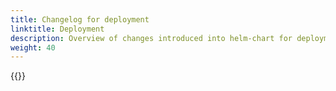 ```yaml
---
title: Changelog for deployment
linktitle: Deployment
description: Overview of changes introduced into helm-chart for deployment.
weight: 40
---
```


{{<children>}}